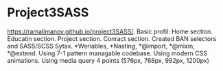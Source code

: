 # Project3SASS
https://ramalimanov.github.io/project3SASS/.
Basic profil: 
Home section.
Educatin section.
Project section.
Conract section. 
Created BAN selectors and SASS/SCSS Sytax.
*Weriables,
*Nasting,
*@import,
*@mixin,
*@extend.
Using 7-1 pattern managable codebase.
Using modern CSS animations.
Using media query 4 points (576px, 768px, 992px, 1200px)



